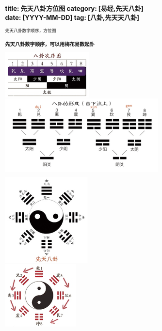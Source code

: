 title: 先天八卦方位图
category: [易经,先天八卦]
date: [YYYY-MM-DD]
tag: [八卦,先天天八卦]
---
先天八卦数字顺序，方位图
<!--more-->

### 先天八卦数字顺序，可以用梅花易数起卦
![-w276](/images/15842425015306.jpg)
![-w588](/images/15842425181592.jpg)

![](/images/15842424817144.jpg)
![](/images/15842424937956.jpg)

